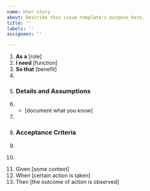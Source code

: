 ```yaml
---
name: User story
about: Describe this issue template's purpose here.
title: ''
labels: ''
assignees: ''

---
```


1.	 **As a** [role]  
2.	 **I need** [function]  
3.	 **So that** [benefit]  
4.	   
5.	 ### Details and Assumptions
6.	 * [document what you know]
7.	   
8.	 ### Acceptance Criteria  
9.	   
10.	 ```gherkin
11.	 Given [some context]
12.	 When [certain action is taken]
13.	 Then [the outcome of action is observed]
 ```
